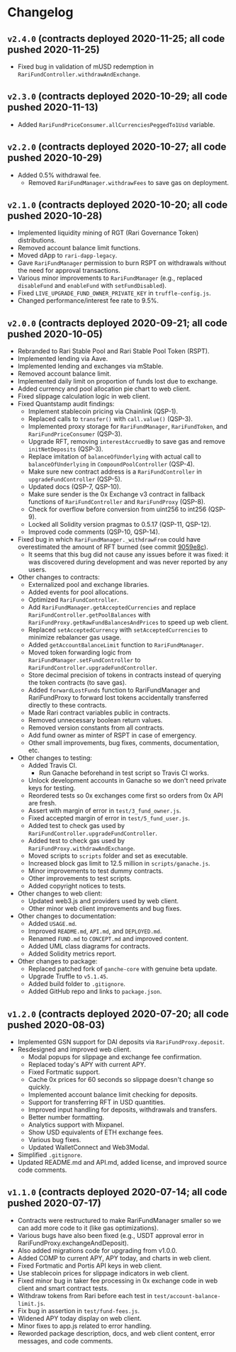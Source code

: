 # Changelog

## `v2.4.0` (contracts deployed 2020-11-25; all code pushed 2020-11-25)

* Fixed bug in validation of mUSD redemption in `RariFundController.withdrawAndExchange`.

## `v2.3.0` (contracts deployed 2020-10-29; all code pushed 2020-11-13)

* Added `RariFundPriceConsumer.allCurrenciesPeggedTo1Usd` variable.

## `v2.2.0` (contracts deployed 2020-10-27; all code pushed 2020-10-29)

* Added 0.5% withdrawal fee.
    * Removed `RariFundManager.withdrawFees` to save gas on deployment.

## `v2.1.0` (contracts deployed 2020-10-20; all code pushed 2020-10-28)

* Implemented liquidity mining of RGT (Rari Governance Token) distributions.
* Removed account balance limit functions.
* Moved dApp to `rari-dapp-legacy`.
* Gave `RariFundManager` permission to burn RSPT on withdrawals without the need for approval transactions.
* Various minor improvements to `RariFundManager` (e.g., replaced `disableFund` and `enableFund` with `setFundDisabled`).
* Fixed `LIVE_UPGRADE_FUND_OWNER_PRIVATE_KEY` in `truffle-config.js`.
* Changed performance/interest fee rate to 9.5%.

## `v2.0.0` (contracts deployed 2020-09-21; all code pushed 2020-10-05)

* Rebranded to Rari Stable Pool and Rari Stable Pool Token (RSPT).
* Implemented lending via Aave.
* Implemented lending and exchanges via mStable.
* Removed account balance limit.
* Implemented daily limit on proportion of funds lost due to exchange.
* Added currency and pool allocation pie chart to web client.
* Fixed slippage calculation logic in web client.
* Fixed Quantstamp audit findings:
    * Implement stablecoin pricing via Chainlink (QSP-1).
    * Replaced calls to `transfer()` with `call.value()` (QSP-3).
    * Implemented proxy storage for `RariFundManager`, `RariFundToken`, and `RariFundPriceConsumer` (QSP-3).
    * Upgrade RFT, removing `interestAccruedBy` to save gas and remove `initNetDeposits` (QSP-3).
    * Replace imitation of `balanceOfUnderlying` with actual call to `balanceOfUnderlying` in `CompoundPoolController` (QSP-4).
    * Make sure new contract address is a `RariFundController` in `upgradeFundController` (QSP-5).
    * Updated docs (QSP-7, QSP-10).
    * Make sure sender is the 0x Exchange v3 contract in fallback functions of `RariFundController` and `RariFundProxy` (QSP-8).
    * Check for overflow before conversion from uint256 to int256 (QSP-9).
    * Locked all Solidity version pragmas to 0.5.17 (QSP-11, QSP-12).
    * Improved code comments (QSP-10, QSP-14).
* Fixed bug in which `RariFundManager._withdrawFrom` could have overestimated the amount of RFT burned (see commit [9059e8c](https://github.com/Rari-Capital/rari-stable-pool-contracts/commit/9059e8c4c8c9de545680b70f20981f261bfc425d)).
    * It seems that this bug did not cause any issues before it was fixed: it was discovered during development and was never reported by any users.
* Other changes to contracts:
    * Externalized pool and exchange libraries.
    * Added events for pool allocations.
    * Optimized `RariFundController`.
    * Add `RariFundManager.getAcceptedCurrencies` and replace `RariFundController.getPoolBalances` with `RariFundProxy.getRawFundBalancesAndPrices` to speed up web client.
    * Replaced `setAcceptedCurrency` with `setAcceptedCurrencies` to minimize rebalancer gas usage.
    * Added `getAccountBalanceLimit` function to `RariFundManager`.
    * Moved token forwarding logic from `RariFundManager.setFundController` to `RariFundController.upgradeFundController`.
    * Store decimal precision of tokens in contracts instead of querying the token contracts (to save gas).
    * Added `forwardLostFunds` function to RariFundManager and RariFundProxy to forward lost tokens accidentally transferred directly to these contracts.
    * Made Rari contract variables public in contracts.
    * Removed unnecessary boolean return values.
    * Removed version constants from all contracts.
    * Add fund owner as minter of RSPT in case of emergency.
    * Other small improvements, bug fixes, comments, documentation, etc.
* Other changes to testing:
    * Added Travis CI.
        * Run Ganache beforehand in test script so Travis CI works.
    * Unlock development accounts in Ganache so we don't need private keys for testing.
    * Reordered tests so 0x exchanges come first so orders from 0x API are fresh.
    * Assert with margin of error in `test/3_fund_owner.js`.
    * Fixed accepted margin of error in `test/5_fund_user.js`.
    * Added test to check gas used by `RariFundController.upgradeFundController`.
    * Added test to check gas used by `RariFundProxy.withdrawAndExchange`.
    * Moved scripts to `scripts` folder and set as executable.
    * Increased block gas limit to 12.5 million in `scripts/ganache.js`.
    * Minor improvements to test dummy contracts.
    * Other improvements to test scripts.
    * Added copyright notices to tests.
* Other changes to web client:
    * Updated web3.js and providers used by web client.
    * Other minor web client improvements and bug fixes.
* Other changes to documentation:
    * Added `USAGE.md`.
    * Improved `README.md`, `API.md`, and `DEPLOYED.md`.
    * Renamed `FUND.md` to `CONCEPT.md` and improved content.
    * Added UML class diagrams for contracts.
    * Added Solidity metrics report.
* Other changes to package:
    * Replaced patched fork of `ganche-core` with genuine beta update.
    * Upgrade Truffle to `v5.1.45`.
    * Added build folder to `.gitignore`.
    * Added GitHub repo and links to `package.json`.

## `v1.2.0` (contracts deployed 2020-07-20; all code pushed 2020-08-03)
* Implemented GSN support for DAI deposits via `RariFundProxy.deposit`.
* Resdesigned and improved web client.
    * Modal popups for slippage and exchange fee confirmation.
    * Replaced today's APY with current APY.
    * Fixed Fortmatic support.
    * Cache 0x prices for 60 seconds so slippage doesn't change so quickly.
    * Implemented account balance limit checking for deposits.
    * Support for transferring RFT in USD quantities.
    * Improved input handling for deposits, withdrawals and transfers.
    * Better number formatting.
    * Analytics support with Mixpanel.
    * Show USD equivalents of ETH exchange fees.
    * Various bug fixes.
    * Updated WalletConnect and Web3Modal.
* Simplified `.gitignore`.
* Updated README.md and API.md, added license, and improved source code comments.

## `v1.1.0` (contracts deployed 2020-07-14; all code pushed 2020-07-17)
* Contracts were restructured to make RariFundManager smaller so we can add more code to it (like gas optimizations).
* Various bugs have also been fixed (e.g., USDT approval error in RariFundProxy.exchangeAndDeposit).
* Also added migrations code for upgrading from v1.0.0.
* Added COMP to current APY, APY today, and charts in web client.
* Fixed Fortmatic and Portis API keys in web client.
* Use stablecoin prices for slippage indicators in web client.
* Fixed minor bug in taker fee processing in 0x exchange code in web client and smart contract tests.
* Withdraw tokens from Rari before each test in `test/account-balance-limit.js`.
* Fix bug in assertion in `test/fund-fees.js`.
* Widened APY today display on web client.
* Minor fixes to app.js related to error handling.
* Reworded package description, docs, and web client content, error messages, and code comments.
